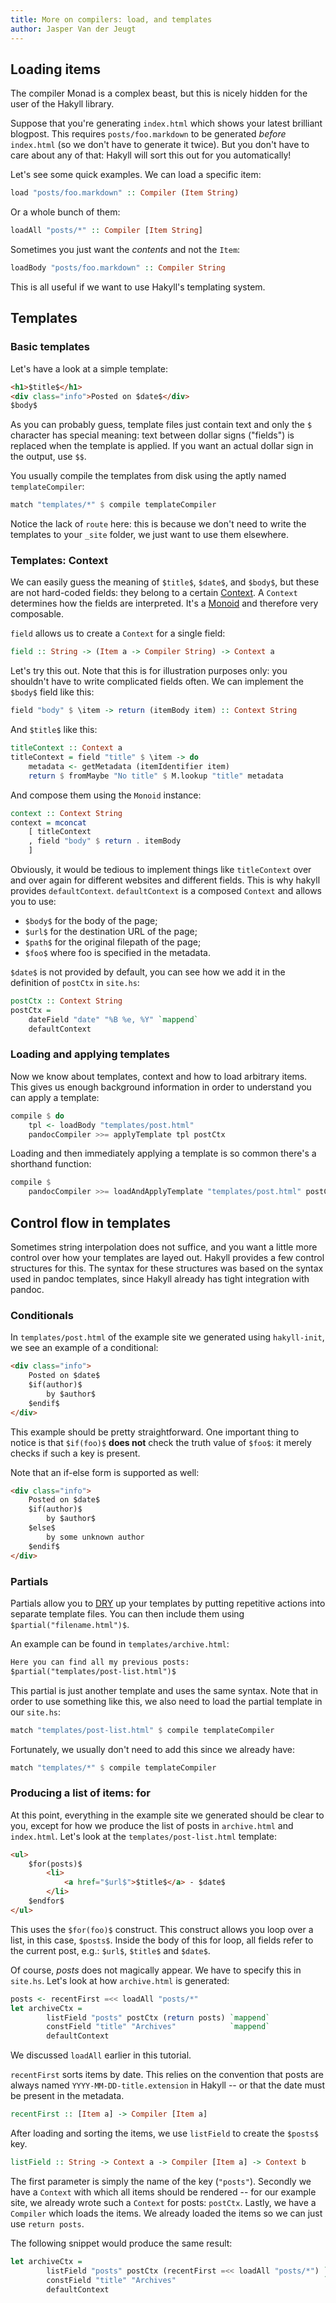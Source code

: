 ```yaml
---
title: More on compilers: load, and templates
author: Jasper Van der Jeugt
---
```


Loading items
-------------

The compiler Monad is a complex beast, but this is nicely hidden for the user of
the Hakyll library.

Suppose that you're generating `index.html` which shows your latest brilliant
blogpost. This requires `posts/foo.markdown` to be generated *before*
`index.html` (so we don't have to generate it twice). But you don't have to care
about any of that: Hakyll will sort this out for you automatically!

Let's see some quick examples. We can load a specific item:

```haskell
load "posts/foo.markdown" :: Compiler (Item String)
```

Or a whole bunch of them:

```haskell
loadAll "posts/*" :: Compiler [Item String]
```

Sometimes you just want the *contents* and not the `Item`:

```haskell
loadBody "posts/foo.markdown" :: Compiler String
```

This is all useful if we want to use Hakyll's templating system.

Templates
---------

### Basic templates

Let's have a look at a simple template:

```html
<h1>$title$</h1>
<div class="info">Posted on $date$</div>
$body$
```

As you can probably guess, template files just contain text and only the `$`
character has special meaning: text between dollar signs ("fields") is replaced
when the template is applied. If you want an actual dollar sign in the output,
use `$$`.

You usually compile the templates from disk using the aptly named
`templateCompiler`:

```haskell
match "templates/*" $ compile templateCompiler
```

Notice the lack of `route` here: this is because we don't need to write the
templates to your `_site` folder, we just want to use them elsewhere.

### Templates: Context

We can easily guess the meaning of `$title$`, `$date$`, and `$body$`, but these
are not hard-coded fields: they belong to a certain [Context]. A `Context`
determines how the fields are interpreted. It's a [Monoid] and therefore very
composable.

[Context]: /reference/Hakyll-Web-Template-Context.html
[Monoid]: http://learnyouahaskell.com/functors-applicative-functors-and-monoids

`field` allows us to create a `Context` for a single field:

```haskell
field :: String -> (Item a -> Compiler String) -> Context a
```

Let's try this out. Note that this is for illustration purposes only: you
shouldn't have to write complicated fields often.  We can implement the `$body$`
field like this:

```haskell
field "body" $ \item -> return (itemBody item) :: Context String
```

And `$title$` like this:

```haskell
titleContext :: Context a
titleContext = field "title" $ \item -> do
    metadata <- getMetadata (itemIdentifier item)
    return $ fromMaybe "No title" $ M.lookup "title" metadata
```

And compose them using the `Monoid` instance:

```haskell
context :: Context String
context = mconcat
    [ titleContext
    , field "body" $ return . itemBody
    ]
```

Obviously, it would be tedious to implement things like `titleContext` over and
over again for different websites and different fields. This is why hakyll
provides `defaultContext`. `defaultContext` is a composed `Context` and allows
you to use:

- `$body$` for the body of the page;
- `$url$` for the destination URL of the page;
- `$path$` for the original filepath of the page;
- `$foo$` where foo is specified in the metadata.

`$date$` is not provided by default, you can see how we add it in the definition
of `postCtx` in `site.hs`:

```haskell
postCtx :: Context String
postCtx =
    dateField "date" "%B %e, %Y" `mappend`
    defaultContext
```

### Loading and applying templates

Now we know about templates, context and how to load arbitrary items. This gives
us enough background information in order to understand you can apply a
template:

```haskell
compile $ do
    tpl <- loadBody "templates/post.html"
    pandocCompiler >>= applyTemplate tpl postCtx
```

Loading and then immediately applying a template is so common there's a
shorthand function:

```haskell
compile $
    pandocCompiler >>= loadAndApplyTemplate "templates/post.html" postCtx
```

Control flow in templates
-------------------------

Sometimes string interpolation does not suffice, and you want a little more
control over how your templates are layed out. Hakyll provides a few control
structures for this. The syntax for these structures was based on the syntax
used in pandoc templates, since Hakyll already has tight integration with
pandoc.

### Conditionals

In `templates/post.html` of the example site we generated using `hakyll-init`,
we see an example of a conditional:

```html
<div class="info">
    Posted on $date$
    $if(author)$
        by $author$
    $endif$
</div>
```

This example should be pretty straightforward. One important thing to notice is
that `$if(foo)$` **does not** check the truth value of `$foo$`: it merely checks
if such a key is present.

Note that an if-else form is supported as well:

```html
<div class="info">
    Posted on $date$
    $if(author)$
        by $author$
    $else$
        by some unknown author
    $endif$
</div>
```

### Partials

Partials allow you to [DRY] up your templates by putting repetitive actions into
separate template files. You can then include them using
`$partial("filename.html")$`.

[DRY]: http://en.wikipedia.org/wiki/Don%27t_repeat_yourself

An example can be found in `templates/archive.html`:

```html
Here you can find all my previous posts:
$partial("templates/post-list.html")$
```

This partial is just another template and uses the same syntax. Note that in
order to use something like this, we also need to load the partial template in
our `site.hs`:

```haskell
match "templates/post-list.html" $ compile templateCompiler
```

Fortunately, we usually don't need to add this since we already have:

```haskell
match "templates/*" $ compile templateCompiler
```

### Producing a list of items: for

At this point, everything in the example site we generated should be clear to
you, except for how we produce the list of posts in `archive.html` and
`index.html`. Let's look at the `templates/post-list.html` template:

```html
<ul>
    $for(posts)$
        <li>
            <a href="$url$">$title$</a> - $date$
        </li>
    $endfor$
</ul>
```

This uses the `$for(foo)$` construct. This construct allows you loop over a
list, in this case, `$posts$`. Inside the body of this for loop, all fields
refer to the current post, e.g.: `$url$`, `$title$` and `$date$`.

Of course, $posts$ does not magically appear. We have to specify this in
`site.hs`. Let's look at how `archive.html` is generated:

```haskell
posts <- recentFirst =<< loadAll "posts/*"
let archiveCtx =
        listField "posts" postCtx (return posts) `mappend`
        constField "title" "Archives"            `mappend`
        defaultContext
```

We discussed `loadAll` earlier in this tutorial.

`recentFirst` sorts items by date. This relies on the convention that posts are
always named `YYYY-MM-DD-title.extension` in Hakyll -- or that the date must be
present in the metadata.

```haskell
recentFirst :: [Item a] -> Compiler [Item a]
```

After loading and sorting the items, we use `listField` to create the `$posts$`
key.

```haskell
listField :: String -> Context a -> Compiler [Item a] -> Context b
```

The first parameter is simply the name of the key (`"posts"`). Secondly we have
a `Context` with which all items should be rendered -- for our example site, we
already wrote such a `Context` for posts: `postCtx`. Lastly, we have a
`Compiler` which loads the items. We already loaded the items so we can just use
`return posts`.

The following snippet would produce the same result:

```haskell
let archiveCtx =
        listField "posts" postCtx (recentFirst =<< loadAll "posts/*") `mappend`
        constField "title" "Archives"                                 `mappend`
        defaultContext
```
